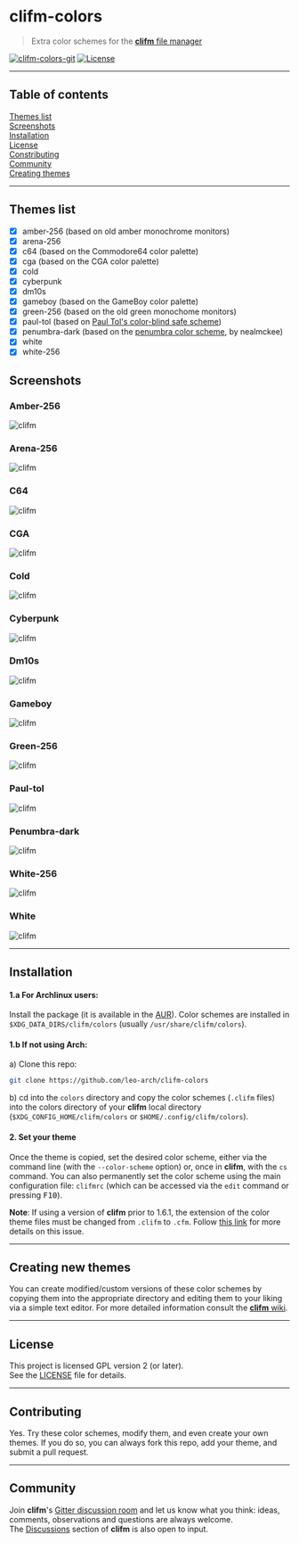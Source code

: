 # clifm-colors
> Extra color schemes for the [**clifm** file manager](https://github.com/leo-arch/clifm)

[![clifm-colors-git](https://img.shields.io/aur/version/clifm-colors-git?color=1793d1&label=clifm-colors-git&logo=archlinux&style=flat)](https://aur.archlinux.org/packages/clifm-colors-git)
[![License](https://img.shields.io/github/license/leo-arch/clifm?color=green&style=flat)](https://github.com/leo-arch/clifm/blob/master/LICENSE)

---

## Table of contents
[Themes list](#themes-list) \
[Screenshots](#screenshots) \
[Installation](#installation) \
[License](#license) \
[Constributing](#contributing) \
[Community](#community) \
[Creating themes](https://github.com/leo-arch/clifm/wiki/Customization#theming)

---

## Themes list
- [x] amber-256 (based on old amber monochrome monitors)
- [x] arena-256
- [x] c64 (based on the Commodore64 color palette)
- [x] cga (based on the CGA color palette)
- [x] cold
- [x] cyberpunk
- [x] dm10s
- [x] gameboy (based on the GameBoy color palette)
- [x] green-256 (based on the old green monochome monitors)
- [x] paul-tol (based on [Paul Tol's color-blind safe scheme](https://personal.sron.nl/~pault/))
- [x] penumbra-dark (based on the [penumbra color scheme](https://github.com/nealmckee/penumbra), by nealmckee)
- [x] white
- [x] white-256

## Screenshots

### Amber-256
![clifm](screenshots/amber-256.png)

### Arena-256
![clifm](screenshots/arena-256.png)

### C64
![clifm](screenshots/c64.png)

### CGA
![clifm](screenshots/cga.png)

### Cold
![clifm](screenshots/cold.png)

### Cyberpunk
![clifm](screenshots/cyberpunk.png)

### Dm10s
![clifm](screenshots/dm10s.png)

### Gameboy
![clifm](screenshots/gameboy.png)

### Green-256
![clifm](screenshots/green-256.png)

### Paul-tol
![clifm](screenshots/paul-tol.png)

### Penumbra-dark
![clifm](screenshots/penumbra.png)

### White-256
![clifm](screenshots/white-256.png)

### White
![clifm](screenshots/white.png)

---

## Installation

#### 1.a For Archlinux users: 

Install the package (it is available in the [AUR](https://aur.archlinux.org/packages/clifm-colors-git)). Color schemes are installed in `$XDG_DATA_DIRS/clifm/colors` (usually `/usr/share/clifm/colors`).

#### 1.b If not using Arch:

a) Clone this repo:

```sh
git clone https://github.com/leo-arch/clifm-colors
```

b) cd into the `colors` directory and copy the color schemes (`.clifm` files) into the colors directory of your **clifm** local directory (`$XDG_CONFIG_HOME/clifm/colors` or `$HOME/.config/clifm/colors`).

#### 2. Set your theme
Once the theme is copied, set the desired color scheme, either via the command line (with the `--color-scheme` option) or, once in **clifm**, with the `cs` command. You can also permanently set the color scheme using the main configuration file: `clifmrc` (which can be accessed via the `edit` command or pressing <kbd>F10</kbd>).

**Note**: If using a version of **clifm** prior to 1.6.1, the extension of the color theme files must be changed from `.clifm` to `.cfm`. Follow [this link](https://github.com/leo-arch/clifm/wiki/Specifics#new-extension-for-configuration-files) for more details on this issue.

---

## Creating new themes

You can create modified/custom versions of these color schemes by copying them into the appropriate directory and editing them to your liking via a simple text editor. For more detailed information consult the [**clifm** wiki](https://github.com/leo-arch/clifm/wiki/Customization#colors).

---

## License
This project is licensed GPL version 2 (or later). \
See the [LICENSE](https://github.com/leo-arch/clifm-colors/blob/master/LICENSE) file for details.

---

## Contributing
Yes. Try these color schemes, modify them, and even create your own themes. If you do so, you can always fork this repo, add your theme, and submit a pull request.

---

## Community
Join **clifm**'s [Gitter discussion room](https://gitter.im/leo-arch/clifm) and let us know what you think: ideas, comments, observations and questions are always welcome. \
The [Discussions](https://github.com/leo-arch/clifm/discussions) section of **clifm** is also open to input.
